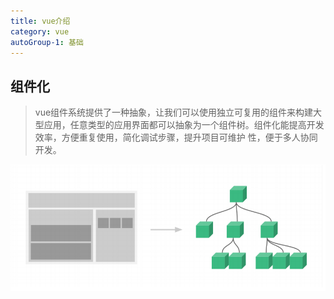 ```yaml
---
title: vue介绍
category: vue
autoGroup-1: 基础
---
```




## 组件化

> vue组件系统提供了一种抽象，让我们可以使用独立可复用的组件来构建大型应用，任意类型的应用界面都可以抽象为一个组件树。组件化能提高开发效率，方便重复使用，简化调试步骤，提升项目可维护 性，便于多人协同开发。

![image-20210815235112275](assets/image-20210815235112275.png)
